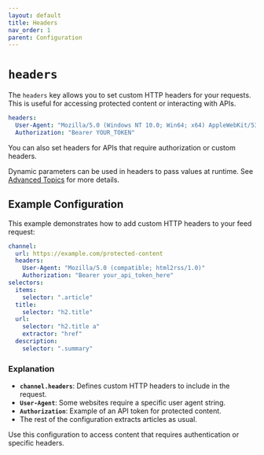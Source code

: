 ```yaml
---
layout: default
title: Headers
nav_order: 1
parent: Configuration
---
```


# `headers`

The `headers` key allows you to set custom HTTP headers for your requests. This is useful for accessing protected content or interacting with APIs.

```yaml
headers:
  User-Agent: "Mozilla/5.0 (Windows NT 10.0; Win64; x64) AppleWebKit/537.36 (KHTML, like Gecko) Chrome/91.0.4472.124 Safari/537.36"
  Authorization: "Bearer YOUR_TOKEN"
```

You can also set headers for APIs that require authorization or custom headers.

Dynamic parameters can be used in headers to pass values at runtime. See [Advanced Topics](/configuration/advanced-topics/) for more details.

## Example Configuration

This example demonstrates how to add custom HTTP headers to your feed request:

```yaml
channel:
  url: https://example.com/protected-content
  headers:
    User-Agent: "Mozilla/5.0 (compatible; html2rss/1.0)"
    Authorization: "Bearer your_api_token_here"
selectors:
  items:
    selector: ".article"
  title:
    selector: "h2.title"
  url:
    selector: "h2.title a"
    extractor: "href"
  description:
    selector: ".summary"
```

### Explanation

- **`channel.headers`**: Defines custom HTTP headers to include in the request.
- **`User-Agent`**: Some websites require a specific user agent string.
- **`Authorization`**: Example of an API token for protected content.
- The rest of the configuration extracts articles as usual.

Use this configuration to access content that requires authentication or specific headers.
